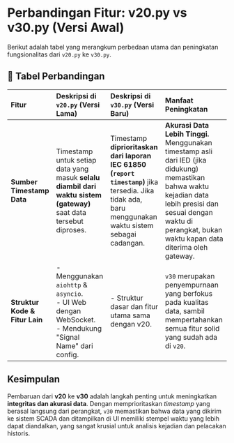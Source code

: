# Perbandingan Fitur: v20.py vs v30.py (Versi Awal)

Berikut adalah tabel yang merangkum perbedaan utama dan peningkatan fungsionalitas dari `v20.py` ke `v30.py`.

## 🚀 Tabel Perbandingan

| Fitur | Deskripsi di `v20.py` (Versi Lama) | Deskripsi di `v30.py` (Versi Baru) | Manfaat Peningkatan |
| :--- | :--- | :--- | :--- |
| **Sumber Timestamp Data** | Timestamp untuk setiap data yang masuk **selalu diambil dari waktu sistem (gateway)** saat data tersebut diproses. | Timestamp **diprioritaskan dari laporan IEC 61850 (`report timestamp`)** jika tersedia. Jika tidak ada, baru menggunakan waktu sistem sebagai cadangan. | **Akurasi Data Lebih Tinggi.** Menggunakan timestamp asli dari IED (jika didukung) memastikan bahwa waktu kejadian data lebih presisi dan sesuai dengan waktu di perangkat, bukan waktu kapan data diterima oleh gateway. |
| **Struktur Kode & Fitur Lain** | - Menggunakan `aiohttp` & `asyncio`.<br>- UI Web dengan WebSocket.<br>- Mendukung "Signal Name" dari config.| - Struktur dasar dan fitur utama sama dengan v20. | `v30` merupakan penyempurnaan yang berfokus pada kualitas data, sambil mempertahankan semua fitur solid yang sudah ada di `v20`. |

## Kesimpulan

Pembaruan dari **v20** ke **v30** adalah langkah penting untuk meningkatkan **integritas dan akurasi data**. Dengan memprioritaskan *timestamp* yang berasal langsung dari perangkat, `v30` memastikan bahwa data yang dikirim ke sistem SCADA dan ditampilkan di UI memiliki stempel waktu yang lebih dapat diandalkan, yang sangat krusial untuk analisis kejadian dan pelacakan historis.
